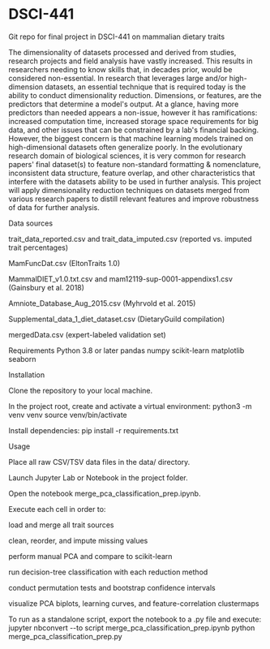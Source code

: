 # DSCI-441
Git repo for final project in DSCI-441 on mammalian dietary traits

The dimensionality of datasets processed and derived from studies, research projects and field analysis have vastly increased. This results in researchers needing to know skills that, in decades prior, would be considered non-essential. In research that leverages large and/or high-dimension datasets, an essential technique that is required today is the ability to conduct dimensionality reduction. Dimensions, or features, are the predictors that determine a model's output. At a glance, having more predictors than needed appears a non-issue, however it has ramifications: increased computation time, increased storage space requirements for big data, and other issues that can be constrained by a lab's financial backing. However, the biggest concern is that machine learning models trained on high-dimensional datasets often generalize poorly. In the evolutionary research domain of biological sciences, it is very common for research papers' final dataset(s) to feature non-standard formatting & nomenclature, inconsistent data structure, feature overlap, and other characteristics that interfere with the datasets ability to be used in further analysis. This project will apply dimensionality reduction techniques on datasets merged from various research papers to distill relevant features and improve robustness of data for further analysis.

Data sources

trait_data_reported.csv and trait_data_imputed.csv (reported vs. imputed trait percentages)

MamFuncDat.csv (EltonTraits 1.0)

MammalDIET_v1.0.txt.csv and mam12119-sup-0001-appendixs1.csv (Gainsbury et al. 2018)

Amniote_Database_Aug_2015.csv (Myhrvold et al. 2015)

Supplemental_data_1_diet_dataset.csv (DietaryGuild compilation)

mergedData.csv (expert-labeled validation set)

Requirements Python 3.8 or later
pandas
numpy
scikit-learn
matplotlib
seaborn

Installation

Clone the repository to your local machine.

In the project root, create and activate a virtual environment:
python3 -m venv venv
source venv/bin/activate

Install dependencies:
pip install -r requirements.txt

Usage

Place all raw CSV/TSV data files in the data/ directory.

Launch Jupyter Lab or Notebook in the project folder.

Open the notebook merge_pca_classification_prep.ipynb.

Execute each cell in order to:

load and merge all trait sources

clean, reorder, and impute missing values

perform manual PCA and compare to scikit-learn

run decision-tree classification with each reduction method

conduct permutation tests and bootstrap confidence intervals

visualize PCA biplots, learning curves, and feature-correlation clustermaps

To run as a standalone script, export the notebook to a .py file and execute:
jupyter nbconvert --to script merge_pca_classification_prep.ipynb
python merge_pca_classification_prep.py
